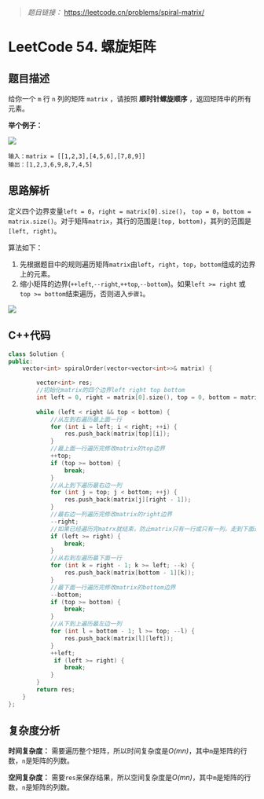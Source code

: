 > *题目链接：* https://leetcode.cn/problems/spiral-matrix/

# LeetCode 54. 螺旋矩阵

## 题目描述

给你一个 `m` 行 `n` 列的矩阵 `matrix` ，请按照 **顺时针螺旋顺序** ，返回矩阵中的所有元素。

**举个例子：**

![](https://gitee.com/ldtech007/picture/raw/master/pic/lc-0054-01.png)

```
输入：matrix = [[1,2,3],[4,5,6],[7,8,9]]
输出：[1,2,3,6,9,8,7,4,5]
```

## 思路解析

定义四个边界变量`left = 0`，`right = matrix[0].size()`， `top = 0`，`bottom = matrix.size()`。对于矩阵`matrix`，其行的范围是`[top, bottom)`，其列的范围是`[left, right)`。

算法如下：

1. 先根据题目中的规则遍历矩阵`matrix`由`left`，`right`，`top`，`bottom`组成的边界上的元素。
2. 缩小矩阵的边界(`++left`,`--right`,`++top`,`--bottom`)。如果`left >= right` 或 `top >= bottom`结束遍历，否则进入`步骤1`。

![](https://gitee.com/ldtech007/picture/raw/master/pic/lc-0054-02.png)

## C++代码

```cpp
class Solution {
public:
    vector<int> spiralOrder(vector<vector<int>>& matrix) {

        vector<int> res;
        //初始化matrix的四个边界left right top bottom
        int left = 0, right = matrix[0].size(), top = 0, bottom = matrix.size();
        
        while (left < right && top < bottom) {
            //从左到右遍历最上面一行
            for (int i = left; i < right; ++i) {
                res.push_back(matrix[top][i]);
            }
            //最上面一行遍历完修改matrix的top边界
            ++top;
            if (top >= bottom) {
                break;
            }
            //从上到下遍历最右边一列
            for (int j = top; j < bottom; ++j) {
                res.push_back(matrix[j][right - 1]);
            }
            //最右边一列遍历完修改matrix的right边界
            --right;
            //如果已经遍历完matrx就结束，防止matrix只有一行或只有一列，走到下面逻辑重复遍历
            if (left >= right) {
                break;
            }
            //从右到左遍历最下面一行
            for (int k = right - 1; k >= left; --k) {
                res.push_back(matrix[bottom - 1][k]);
            }
            //最下面一行遍历完修改matrix的bottom边界
            --bottom;
            if (top >= bottom) {
                break;
            }
            //从下到上遍历最左边一列
            for (int l = bottom - 1; l >= top; --l) {
                res.push_back(matrix[l][left]);
            }
            ++left;
             if (left >= right) {
                break;
            }
        }
        return res;
    }
};
```

## 复杂度分析

**时间复杂度：** 需要遍历整个矩阵，所以时间复杂度是*O(mn)*，其中`m`是矩阵的行数，`n`是矩阵的列数。

**空间复杂度：** 需要`res`来保存结果，所以空间复杂度是*O(mn)*，其中`m`是矩阵的行数，`n`是矩阵的列数。
